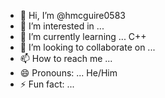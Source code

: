 - 👋 Hi, I’m @hmcguire0583
- 👀 I’m interested in ... 
- 🌱 I’m currently learning ... C++ 
- 💞️ I’m looking to collaborate on ...
- 📫 How to reach me ...
- 😄 Pronouns: ... He/Him
- ⚡ Fun fact: ...

<!---
hmcguire0583/hmcguire0583 is a ✨ special ✨ repository because its `README.md` (this file) appears on your GitHub profile.
You can click the Preview link to take a look at your changes.
--->

